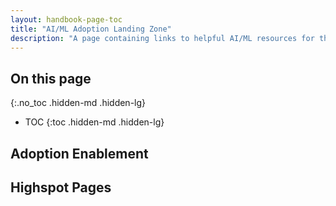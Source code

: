 ```yaml
---
layout: handbook-page-toc
title: "AI/ML Adoption Landing Zone"
description: "A page containing links to helpful AI/ML resources for the CSM team and our customers"
---
```


## On this page

{:.no_toc .hidden-md .hidden-lg}

- TOC
{:toc .hidden-md .hidden-lg}

## Adoption Enablement

## Highspot Pages

